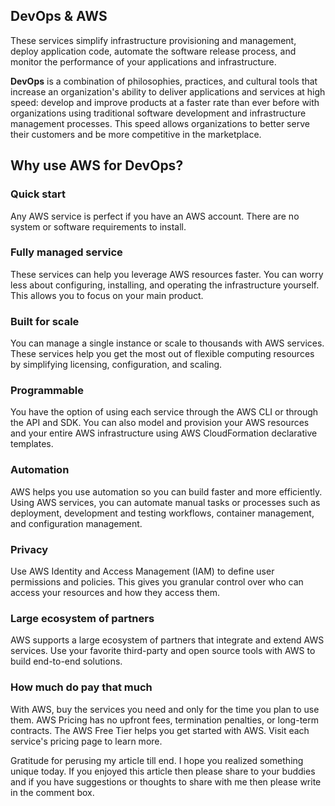 ## DevOps & AWS



These services simplify infrastructure provisioning and management, deploy application code, automate the software release process, and monitor the performance of your applications and infrastructure. 


**DevOps** is a combination of  philosophies, practices, and cultural tools that increase an organization's ability to deliver applications and services at high speed: develop and improve products at a faster rate than ever before with organizations using traditional software development and infrastructure management processes. This speed allows organizations to better serve their customers and be more competitive in the marketplace. 

## Why use AWS for DevOps?


### Quick start 

Any AWS service is perfect if you have an AWS account. There are no system or software requirements to install.  

### Fully managed service 

These services can help you leverage AWS resources faster. You can worry less about configuring, installing, and operating the infrastructure yourself. This allows you to focus on your main product. 

### Built for scale 

You can manage a single instance or scale to thousands with AWS services. These services help you get the most out of flexible computing resources by simplifying licensing, configuration, and scaling.  

### Programmable 

You have the option of using each service through the AWS CLI or through the API and SDK. You can also model and provision your AWS resources and your entire AWS infrastructure using  AWS CloudFormation declarative templates.  

### Automation 

AWS helps you use automation so you can build faster and more efficiently. Using AWS services, you can automate manual tasks or processes such as deployment, development and testing workflows, container management, and configuration management. 


### Privacy 

Use AWS Identity and Access Management (IAM) to define user permissions and policies. This gives you granular control over who can access your resources and how they access them. 

### Large ecosystem of partners 


AWS supports a large ecosystem of partners that integrate  and extend AWS services. Use your favorite third-party and open source tools with AWS to build  end-to-end solutions.  

### How much do pay that much 

With AWS, buy the services  you need  and only for the time you plan to use them. AWS Pricing has no upfront fees, termination penalties, or long-term contracts. The AWS Free Tier helps you get started with AWS. Visit each service's pricing page to learn more.


Gratitude for perusing my article till end. I hope you realized something unique today. If you enjoyed this article then please share to your buddies and if you have suggestions or thoughts to share with me then please write in the comment box.


